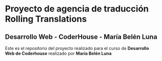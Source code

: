 # **Proyecto de agencia de traducción Rolling Translations**
## Desarrollo Web - CoderHouse - María Belén Luna

Este es el repositorio del proyecto realizado para el curso de **Desarrollo Web de Coderhouse** realizado por **María Belén Luna**
